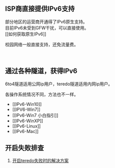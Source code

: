
## ISP商直接提供IPv6支持  
  部分地区的运营商开通得了IPv6原生支持。  
  目前IPv6未受到GFW干扰，可以直接使用。  
  [[如何获取原生IPv6]]  

  校园网络一般直接支持，还免流量费。  
  
<br>

## 通过各种隧道，获得IPv6  
  6to4隧道适用公网ip用户，teredo隧道适用内网ip用户。

  各操作系统情况不同，方法也不一样。  

* [[IPv6-Win10]]  
* [[IPV6-Win7]]
* [[IPv6-Win7 小白指引]]  
* [[IPv6-WinXP]]  
* [[IPv6-Linux]]  
* [[IPv6-Mac]]  


## 开启失败排查
1. [开启teredo失败时的解决方案](http://support.xbox.com/zh-CN/xbox-on-windows/social/troubleshoot-party-chat)

  